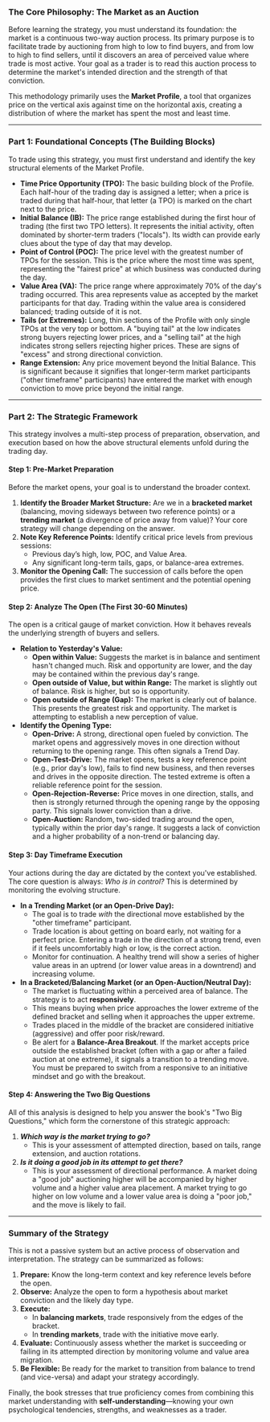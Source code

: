 ### The Core Philosophy: The Market as an Auction

Before learning the strategy, you must understand its foundation: the market is a continuous two-way auction process. Its primary purpose is to facilitate trade by auctioning from high to low to find buyers, and from low to high to find sellers, until it discovers an area of perceived value where trade is most active. Your goal as a trader is to read this auction process to determine the market's intended direction and the strength of that conviction.

This methodology primarily uses the **Market Profile**, a tool that organizes price on the vertical axis against time on the horizontal axis, creating a distribution of where the market has spent the most and least time.

***

### Part 1: Foundational Concepts (The Building Blocks)

To trade using this strategy, you must first understand and identify the key structural elements of the Market Profile.

* **Time Price Opportunity (TPO):** The basic building block of the Profile. Each half-hour of the trading day is assigned a letter; when a price is traded during that half-hour, that letter (a TPO) is marked on the chart next to the price.
* **Initial Balance (IB):** The price range established during the first hour of trading (the first two TPO letters). It represents the initial activity, often dominated by shorter-term traders ("locals"). Its width can provide early clues about the type of day that may develop.
* **Point of Control (POC):** The price level with the greatest number of TPOs for the session. This is the price where the most time was spent, representing the "fairest price" at which business was conducted during the day.
* **Value Area (VA):** The price range where approximately 70% of the day's trading occurred. This area represents value as accepted by the market participants for that day. Trading within the value area is considered balanced; trading outside of it is not.
* **Tails (or Extremes):** Long, thin sections of the Profile with only single TPOs at the very top or bottom. A "buying tail" at the low indicates strong buyers rejecting lower prices, and a "selling tail" at the high indicates strong sellers rejecting higher prices. These are signs of "excess" and strong directional conviction.
* **Range Extension:** Any price movement beyond the Initial Balance. This is significant because it signifies that longer-term market participants ("other timeframe" participants) have entered the market with enough conviction to move price beyond the initial range.

***

### Part 2: The Strategic Framework

This strategy involves a multi-step process of preparation, observation, and execution based on how the above structural elements unfold during the trading day.

#### Step 1: Pre-Market Preparation

Before the market opens, your goal is to understand the broader context.

1.  **Identify the Broader Market Structure:** Are we in a **bracketed market** (balancing, moving sideways between two reference points) or a **trending market** (a divergence of price away from value)? Your core strategy will change depending on the answer.
2.  **Note Key Reference Points:** Identify critical price levels from previous sessions:
    * Previous day’s high, low, POC, and Value Area.
    * Any significant long-term tails, gaps, or balance-area extremes.
3.  **Monitor the Opening Call:** The succession of calls before the open provides the first clues to market sentiment and the potential opening price.

#### Step 2: Analyze The Open (The First 30-60 Minutes)

The open is a critical gauge of market conviction. How it behaves reveals the underlying strength of buyers and sellers.

* **Relation to Yesterday's Value:**
    * **Open within Value:** Suggests the market is in balance and sentiment hasn't changed much. Risk and opportunity are lower, and the day may be contained within the previous day's range.
    * **Open outside of Value, but within Range:** The market is slightly out of balance. Risk is higher, but so is opportunity.
    * **Open outside of Range (Gap):** The market is clearly out of balance. This presents the greatest risk and opportunity. The market is attempting to establish a new perception of value.
* **Identify the Opening Type:**
    * **Open-Drive:** A strong, directional open fueled by conviction. The market opens and aggressively moves in one direction without returning to the opening range. This often signals a Trend Day.
    * **Open-Test-Drive:** The market opens, tests a key reference point (e.g., prior day's low), fails to find new business, and then reverses and drives in the opposite direction. The tested extreme is often a reliable reference point for the session.
    * **Open-Rejection-Reverse:** Price moves in one direction, stalls, and then is strongly returned through the opening range by the opposing party. This signals lower conviction than a drive.
    * **Open-Auction:** Random, two-sided trading around the open, typically within the prior day's range. It suggests a lack of conviction and a higher probability of a non-trend or balancing day.

#### Step 3: Day Timeframe Execution

Your actions during the day are dictated by the context you've established. The core question is always: *Who is in control?* This is determined by monitoring the evolving structure.

* **In a Trending Market (or an Open-Drive Day):**
    * The goal is to trade *with* the directional move established by the "other timeframe" participant.
    * Trade location is about getting on board early, not waiting for a perfect price. Entering a trade in the direction of a strong trend, even if it feels uncomfortably high or low, is the correct action.
    * Monitor for continuation. A healthy trend will show a series of higher value areas in an uptrend (or lower value areas in a downtrend) and increasing volume.
* **In a Bracketed/Balancing Market (or an Open-Auction/Neutral Day):**
    * The market is fluctuating within a perceived area of balance. The strategy is to act **responsively**.
    * This means buying when price approaches the lower extreme of the defined bracket and selling when it approaches the upper extreme.
    * Trades placed in the middle of the bracket are considered initiative (aggressive) and offer poor risk/reward.
    * Be alert for a **Balance-Area Breakout**. If the market accepts price outside the established bracket (often with a gap or after a failed auction at one extreme), it signals a transition to a trending move. You must be prepared to switch from a responsive to an initiative mindset and go with the breakout.

#### Step 4: Answering the Two Big Questions

All of this analysis is designed to help you answer the book's "Two Big Questions," which form the cornerstone of this strategic approach:

1.  ***Which way is the market trying to go?***
    * This is your assessment of attempted direction, based on tails, range extension, and auction rotations.
2.  ***Is it doing a good job in its attempt to get there?***
    * This is your assessment of directional performance. A market doing a "good job" auctioning higher will be accompanied by higher volume and a higher value area placement. A market trying to go higher on low volume and a lower value area is doing a "poor job," and the move is likely to fail.

***

### Summary of the Strategy

This is not a passive system but an active process of observation and interpretation. The strategy can be summarized as follows:

1.  **Prepare:** Know the long-term context and key reference levels before the open.
2.  **Observe:** Analyze the open to form a hypothesis about market conviction and the likely day type.
3.  **Execute:**
    * In **balancing markets**, trade responsively from the edges of the bracket.
    * In **trending markets**, trade with the initiative move early.
4.  **Evaluate:** Continuously assess whether the market is succeeding or failing in its attempted direction by monitoring volume and value area migration.
5.  **Be Flexible:** Be ready for the market to transition from balance to trend (and vice-versa) and adapt your strategy accordingly.

Finally, the book stresses that true proficiency comes from combining this market understanding with **self-understanding**—knowing your own psychological tendencies, strengths, and weaknesses as a trader.